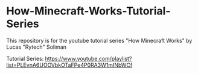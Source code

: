# How-Minecraft-Works-Tutorial-Series

This repository is for the youtube tutorial series "How Minecraft Works" by Lucas "Rytech" Soliman

Tutorial Series: https://www.youtube.com/playlist?list=PLEvnA6UOOVbkOTaFPe4P0RA3W1mINbWCf
